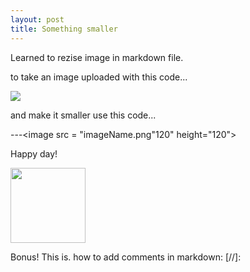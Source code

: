 ```yaml
---
layout: post
title: Something smaller
---
```


Learned to rezise image in markdown file. 

to take an image uploaded with this code...

![](imageName.fileExtn)


and make it smaller use this code...

---<image src = "imageName.png"120" height="120">

Happy day! 

<image src = "/images/smile.png" width="120" height="120">
  
  Bonus! This is. how to add comments in markdown: [//]:
